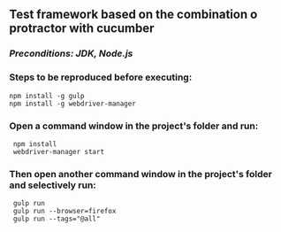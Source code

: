 ## Test framework based on the combination o protractor with cucumber

### *Preconditions: JDK, Node.js*

### Steps to be reproduced before executing:
    
    npm install -g gulp
    npm install -g webdriver-manager

### Open a command window in the project's folder and run:
    
     npm install
     webdriver-manager start

### Then open another command window in the project's folder and selectively run:
    
     gulp run
     gulp run --browser=firefox
     gulp run --tags="@all"
